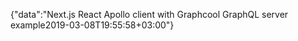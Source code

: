 {"data":"Next.js React Apollo client with Graphcool GraphQL server example2019-03-08T19:55:58+03:00"}
